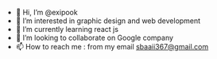 - 👋 Hi, I’m @exipook
- 👀 I’m interested in graphic design and web development 
- 🌱 I’m currently learning react js
- 💞️ I’m looking to collaborate on Google company 
- 📫 How to reach me : from my email sbaaii367@gmail.com

<!---
exipook/exipook is a ✨ special ✨ repository because its `README.md` (this file) appears on your GitHub profile.
You can click the Preview link to take a look at your changes.
--->
